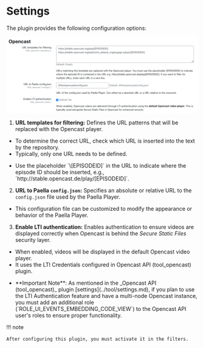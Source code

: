 # Settings

The plugin provides the following configuration options:

![Filter opencast configuration](../img/filter_config.png)


1. **URL templates for filtering:** Defines the URL patterns that will be replaced with the Opencast player.

<ul>
   <li>To determine the correct URL, check which URL is inserted into the text by the repository.</li>
   <li>Typically, only one URL needs to be defined.</li>
   <li>
      <p markdown="1">
      Use the placeholder `\[EPISODEID]` in the URL to indicate where the episode ID should be inserted, e.g., `http://stable.opencast.de/play/[EPISODEID]`.
      </p>
   </li>
</ul>

2. **URL to Paella `config.json`:** Specifies an absolute or relative URL to the `config.json` file used by the Paella Player.

<ul>
   <li>
      This configuration file can be customized to modify the appearance or behavior of the Paella Player.
   </li>
</ul>

3. **Enable LTI authentication:** Enables authentication to ensure videos are displayed correctly when Opencast is behind the *Secure Static Files* security layer.

<ul>
   <li>
      When enabled, videos will be displayed in the default Opencast video player.
   </li>
   <li>
      It uses the LTI Credentials configured in Opencast API (tool_opencast) plugin.
   </li>
   <li>
      <p markdown="1">
      **Important Note**: As mentioned in the _Opencast API (tool_opencast)_ plugin [settings](../tool/settings.md), if you plan to use the LTI Authentication feature and have a multi-node Opencast instance, you must add an additional role (`ROLE_UI_EVENTS_EMBEDDING_CODE_VIEW`) to the Opencast API user's roles to ensure proper functionality.
      </p>
   </li>
</ul>

!!! note

    After configuring this plugin, you must activate it in the filters.
